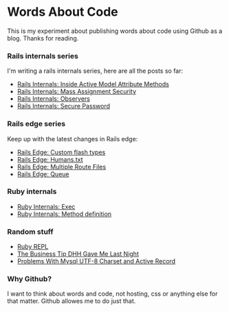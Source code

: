 # Words About Code

This is my experiment about publishing words about code using Github as
a blog. Thanks for reading.

### Rails internals series

I'm writing a rails internals series, here are all the posts so far:

* [Rails Internals: Inside Active Model Attribute Methods](https://github.com/oscardelben/words-about-code/blob/master/2012/04/rails-internals-inside-attribute-methods.md)
* [Rails Internals: Mass Assignment Security](https://github.com/oscardelben/words-about-code/blob/master/2012/04/rails-internals-mass-assignment-security.md)
* [Rails Internals: Observers](https://github.com/oscardelben/words-about-code/blob/master/2012/04/rails-internals-active-model-observers.md)
* [Rails Internals: Secure Password](https://github.com/oscardelben/words-about-code/blob/master/2012/04/rails-internals-secure-password.md)

### Rails edge series

Keep up with the latest changes in Rails edge:

* [Rails Edge: Custom flash types](https://github.com/oscardelben/words-about-code/blob/master/2012/07/rails-edge-custom-flash-types.md)
* [Rails Edge: Humans.txt](https://github.com/oscardelben/words-about-code/blob/master/2012/05/rails-edge-humans-txt.md)
* [Rails Edge: Multiple Route Files](https://github.com/oscardelben/words-about-code/blob/master/2012/04/rails-edge-multiple-route-files.md)
* [Rails Edge: Queue](https://github.com/oscardelben/words-about-code/blob/master/2012/04/rails-edge-queue.md)

### Ruby internals

* [Ruby Internals: Exec](https://github.com/oscardelben/words-about-code/blob/master/2012/06/ruby-internals-exec.md)
* [Ruby Internals: Method definition](https://github.com/oscardelben/words-about-code/blob/master/2012/07/ruby-internals-method-definition.md)

### Random stuff

* [Ruby REPL](https://github.com/oscardelben/words-about-code/blob/master/2012/05/ruby-repl.md)
* [The Business Tip DHH Gave Me Last Night](https://github.com/oscardelben/words-about-code/blob/master/2012/04/the-business-tip-dhh-gave-me-last-night.md)
* [Problems With Mysql UTF-8 Charset and Active Record](https://github.com/oscardelben/words-about-code/blob/master/2013/05/mysql-utf8-active-record.md)


### Why Github?

I want to think about words and code, not hosting, css or anything else
for that matter. Github allowes me to do just that.
